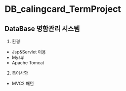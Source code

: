 # DB_calingcard_TermProject

## DataBase 명함관리 시스템
1. 환경
  * Jsp&Servlet 이용
  * Mysql
  * Apache Tomcat

2. 특이사항
  * MVC2 패턴 
